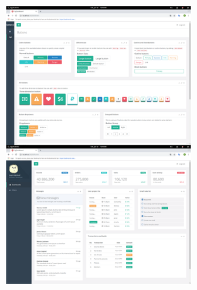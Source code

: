 <div align="center">
<img style="float:left;" width="850" height="auto" src="src/assets/img/w2.png">
<img style="float:right;" width="850" height="auto" src="src/assets/img/w1.png">
</div>